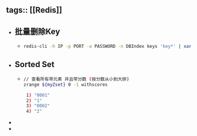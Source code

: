 tags:: [[Redis]]
---

- ## 批量删除Key
	- ```sh
	  redis-cli -h IP -p PORT -a PASSWORD -n DBIndex keys 'key*' | xargs redis-cli -h IP -p PORT -a PASSWORD -n DBIndex del
	  ```
- ## Sorted Set
	- ``` sh
	  // 查看所有带元素 并且带分数 (按分数从小到大排)
	  zrange ${myZset} 0 -1 withscores
	  
	   1) "0001"
	   2) "1"
	   3) "0002"
	   4) "2"
	  ```
-
-